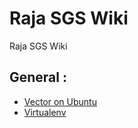 # Raja SGS Wiki

Raja SGS Wiki
## General :

  * [Vector on Ubuntu](vector.md)
  * [Virtualenv](virtualenv.md)
